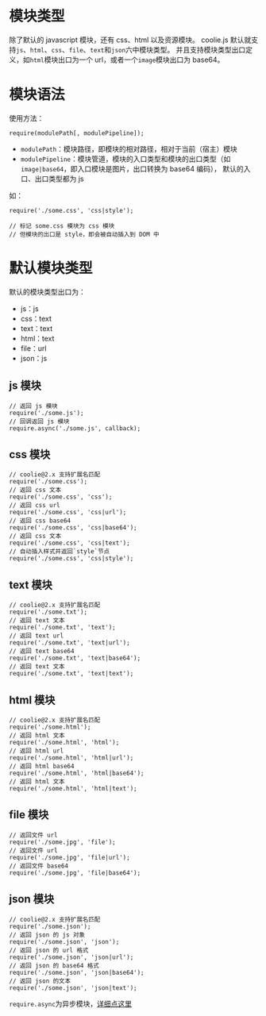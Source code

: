 # 模块类型

除了默认的 javascript 模块，还有 css、html 以及资源模块。
coolie.js 默认就支持`js`、`html`、`css`、`file`、`text`和`json`六中模块类型。
并且支持模块类型出口定义，如`html`模块出口为一个 url，或者一个`image`模块出口为 base64。


# 模块语法
使用方法：
```
require(modulePath[, modulePipeline]);
```

- `modulePath`：模块路径，即模块的相对路径，相对于当前（宿主）模块
- `modulePipeline`：模块管道，模块的入口类型和模块的出口类型（如`image|base64`，即入口模块是图片，出口转换为 base64 编码），
默认的入口、出口类型都为 js

如：
```
require('./some.css', 'css|style');

// 标记 some.css 模块为 css 模块
// 但模块的出口是 style，即会被自动插入到 DOM 中
```


# 默认模块类型
默认的模块类型出口为：

- js：js
- css：text
- text：text
- html：text
- file：url
- json：js

## js 模块
```
// 返回 js 模块
require('./some.js');
// 回调返回 js 模块
require.async('./some.js', callback);
```


## css 模块
```
// coolie@2.x 支持扩展名匹配
require('./some.css'); 
// 返回 css 文本
require('./some.css', 'css');
// 返回 css url
require('./some.css', 'css|url');
// 返回 css base64
require('./some.css', 'css|base64');
// 返回 css 文本
require('./some.css', 'css|text');
// 自动插入样式并返回`style`节点
require('./some.css', 'css|style');
```

## text 模块
```
// coolie@2.x 支持扩展名匹配
require('./some.txt'); 
// 返回 text 文本
require('./some.txt', 'text');
// 返回 text url
require('./some.txt', 'text|url');
// 返回 text base64
require('./some.txt', 'text|base64');
// 返回 text 文本
require('./some.txt', 'text|text');
```


## html 模块
```
// coolie@2.x 支持扩展名匹配
require('./some.html'); 
// 返回 html 文本
require('./some.html', 'html');
// 返回 html url
require('./some.html', 'html|url');
// 返回 html base64
require('./some.html', 'html|base64');
// 返回 html 文本
require('./some.html', 'html|text');
```


## file 模块
```
// 返回文件 url
require('./some.jpg', 'file');
// 返回文件 url
require('./some.jpg', 'file|url');
// 返回文件 base64
require('./some.jpg', 'file|base64');
```


## json 模块
```
// coolie@2.x 支持扩展名匹配
require('./some.json'); 
// 返回 json 的 js 对象
require('./some.json', 'json');
// 返回 json 的 url 格式
require('./some.json', 'json|url');
// 返回 json 的 base64 格式
require('./some.json', 'json|base64');
// 返回 json 的文本
require('./some.json', 'json|text');
```


`require.async`为异步模块，[详细点这里](./async-module.md)

